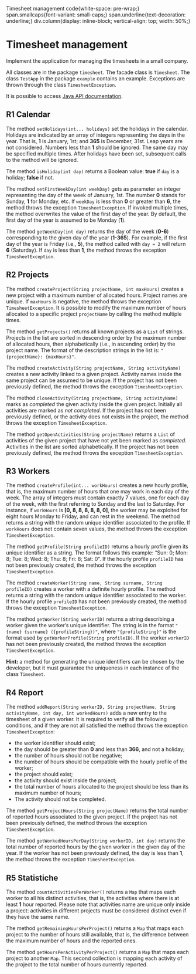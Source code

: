 Timesheet management code{white-space: pre-wrap;} span.smallcaps{font-variant: small-caps;} span.underline{text-decoration: underline;} div.column{display: inline-block; vertical-align: top; width: 50%;}

# Timesheet management

Implement the application for managing the timesheets in a small company.

All classes are in the package `timesheet`. The facade class is `Timesheet`. The class `TestApp` in the package `example` contains an example. Exceptions are thrown through the class `TimesheetException`.

It is possible to access [Java API documentation](http://softeng.polito.it/courses/docs/api/index.html).

## R1 Calendar

The method `setHolidays(int... holidays)` set the holidays in the calendar. Holidays are indicated by an array of integers representing the days in the year. That is, **1** is January, 1st; and **365** is December, 31st. Leap years are not considered. Numbers less than **1** should be ignored. The same day may be specified multiple times. After holidays have been set, subsequent calls to the method will be ignored.

The method `isHoliday(int day)` returns a Boolean value: **true** if `day` is a holiday; **false** if not.

The method `setFirstWeekDay(int weekDay)` gets as parameter an integer representing the day of the week of January, 1st. The number **0** stands for Sunday, **1** for Monday, etc. If `weekDay` is less than **0** or greater than **6**, the method throws the exception `TimesheetException`. If invoked multiple times, the method overwrites the value of the first day of the year. By default, the first day of the year is assumed to be Monday (**1**).

The method `getWeekDay(int day)` returns the day of the week (**0-6**) corresponding to the given day of the year (**1-365**). For example, if the first day of the year is Friday (i.e., **5**), the method called with `day = 2` will return **6** (Saturday). If `day` is less than **1**, the method throws the exception `TimesheetException`.

## R2 Projects

The method `createProject(String projectName, int maxHours)` creates a new project with a maximum number of allocated hours. Project names are unique. If `maxHours` is negative, the method throws the exception `TimesheetException`. It is possible to modify the maximum number of hours allocated to a specific project `projectName` by calling the method multiple times.

The method `getProjects()` returns all known projects as a `List` of strings. Projects in the list are sorted in descending order by the maximum number of allocated hours, then alphabetically (i.e., in ascending order) by the project name. The format of the description strings in the list is: `"{projectName}: {maxHours}"`.

The method `createActivity(String projectName, String activityName)` creates a new activity linked to a given project. Activity names inside the same project can be assumed to be unique. If the project has not been previously defined, the method throws the exception `TimesheetException`.

The method `closeActivity(String projectName, String activityName)` marks as _completed_ the given activity inside the given project. Initially all activities are marked as _not completed_. If the project has not been previously defined, or the activity does not exists in the project, the method throws the exception `TimesheetException`.

The method `getOpenActivities(String projectName)` returns a `List` of activities of the given project that have not yet been marked as _completed_. Activities in the list are sorted alphabetically. If the project has not been previously defined, the method throws the exception `TimesheetException`.

## R3 Workers

The method `createProfile(int... workHours)` creates a new hourly profile, that is, the maximum number of hours that one may work in each day of the week. The array of integers must contain exactly 7 values, one for each day of the week, with the first referring to Sunday and the last to Saturday. For instance, if `workHours` is **\[0, 8, 8, 8, 8, 8, 0\]**, the worker may be exploited for eight hours Monday to Friday, and can rest in the weekend. The method returns a string with the random unique identifier associated to the profile. If `workHours` does not contain seven values, the method throws the exception `TimesheetException`.

The method `getProfile(String profileID)` returns a hourly profile given its unique identifier as a string. The format follows this example: “Sun: 0; Mon: 8; Tue: 8; Wed: 8; Thu: 8; Fri: 8; Sat: 0”. If the hourly profile `profileID` has not been previously created, the method throws the exception `TimesheetException`.

The method `createWorker(String name, String surname, String profileID)` creates a worker with a definite hourly profile. The method returns a string with the random unique identifier associated to the worker. If the hourly profile `profileID` has not been previously created, the method throws the exception `TimesheetException`.

The method `getWorker(String workerID)` returns a string describing a worker given the worker’s unique identifier. The string is in the format `"{name} {surname} ({profileString})"`, where `"{profileString}"` is the format used by `getWorkerProfile(String profileID)`. If the worker `workerID` has not been previously created, the method throws the exception `TimesheetException`.

**Hint:** a method for generating the unique identifiers can be chosen by the developer, but it must guarantee the uniqueness in each instance of the class `Timesheet`.

## R4 Report

The method `addReport(String workerID, String projectName, String activityName, int day, int workedHours)` adds a new entry to the timesheet of a given worker. It is required to verify all the following conditions, and if they are not all satisfied the method throws the exception `TimesheetException`:

- the worker identifier should exist;
- the day should be greater than **0** and less than **366**, and not a holiday;
- the number of hours should not be negative;
- the number of hours should be compatible with the hourly profile of the worker;
- the project should exist;
- the activity should exist inside the project;
- the total number of hours allocated to the project should be less than its maximum number of hours;
- The activity should not be completed.

The method `getProjectHours(String projectName)` returns the total number of reported hours associated to the given project. If the project has not been previously defined, the method throws the exception `TimesheetException`.

The method `getWorkedHoursPerDay(String workerID, int day)` returns the total number of reported hours by the given worker in the given day of the year. If the worker has not been previously defined, the day is less than **1**, the method throws the exception `TimesheetException`.

## R5 Statistiche

The method `countActivitiesPerWorker()` returns a `Map` that maps each worker to all his distinct activities, that is, the activities where there is at least **1** hour reported. Please note that activities name are unique only inside a project: activities in different projects must be considered distinct even if they have the same name.

The method `getRemainingHoursPerProject()` returns a `Map` that maps each project to the number of hours still available, that is, the difference between the maximum number of hours and the reported ones.

The method `getHoursPerActivityPerProject()` returns a `Map` that maps each project to another `Map`. This second collection is mapping each activity of the project to the total number of hours currently reported.
